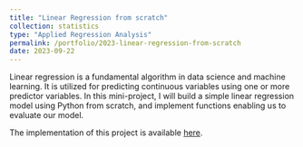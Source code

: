 ```yaml
---
title: "Linear Regression from scratch"
collection: statistics
type: "Applied Regression Analysis"
permalink: /portfolio/2023-linear-regression-from-scratch
date: 2023-09-22
---
```


Linear regression is a fundamental algorithm in data science and machine learning. It is utilized for predicting continuous variables using one or more predictor variables. In this mini-project, I will build a simple linear regression model using Python from scratch, and implement functions enabling us to evaluate our model.

The implementation of this project is available [here]().
